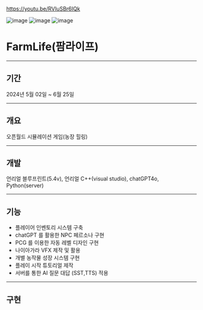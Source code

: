 https://youtu.be/RVIuSBr6IQk

![image](https://github.com/Squid5O/victroyShip_4/assets/101494070/140a0998-83d8-48a3-9cd6-d307ee75a533)
![image](https://github.com/Squid5O/victroyShip_4/assets/101494070/e10d74c5-26bf-4ca6-88a0-0b6e476b7867)
![image](https://github.com/Squid5O/victroyShip_4/assets/101494070/bebb8040-02a1-40af-8677-c74e083614f6)


# FarmLife(팜라이프)
-------------------
## 기간
2024년 5월 02일 ~ 6월 25일

-------------------
## 개요
오픈월드 시뮬레이션 게임(농장 힐링)

-------------------
## 개발
언리얼 블루프린트(5.4v), 언리얼 C++(visual studio), chatGPT4o, Python(server)

-------------------
## 기능
- 플레이어 인벤토리 시스템 구축
- chatGPT 를 활용한 NPC 페르소나 구현
- PCG 를 이용한 자동 레벨 디자인 구현
- 나이아가라 VFX 제작 및 활용
- 개별 농작물 성장 시스템 구현
- 플레이 시작 튜토리얼 제작
- 서버를 통한 AI 질문 대답 (SST,TTS) 적용

---------------------
## 구현 

